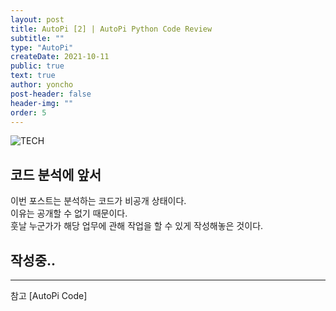 ```yaml
---
layout: post
title: AutoPi [2] | AutoPi Python Code Review
subtitle: ""
type: "AutoPi"
createDate: 2021-10-11
public: true
text: true
author: yoncho
post-header: false
header-img: ""
order: 5
---
```


![TECH](https://user-images.githubusercontent.com/44021629/136679844-86de74a6-106c-4914-85d5-551815655837.PNG)  

## 코드 분석에 앞서
이번 포스트는 분석하는 코드가 비공개 상태이다.  
이유는 공개할 수 없기 때문이다.   
훗날 누군가가 해당 업무에 관해 작업을 할 수 있게 작성해놓은 것이다.   
 

## 작성중..




<hr>
참고   
[AutoPi Code]  
  





